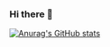 ### Hi there 👋

[![Anurag's GitHub stats](https://github-readme-stats.vercel.app/api?username=Can-Chen)](https://github.com/anuraghazra/github-readme-stats)
